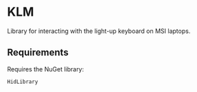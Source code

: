 KLM
===

Library for interacting with the light-up keyboard on MSI laptops.

Requirements
---

Requires the NuGet library:

	HidLibrary